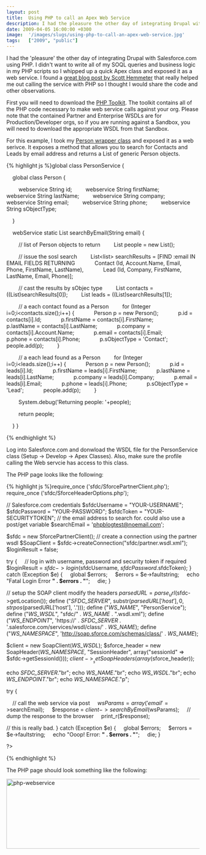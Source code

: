 ```yaml
---
layout: post
title:  Using PHP to call an Apex Web Service
description: I had the pleasure the other day of integrating Drupal with Salesforce.com using PHP. I didnt want to write all of my SOQL queries and business logic in my PHP scripts so I whipped up a quick Apex class and exposed it as a web service. I found a great blog post by Scott Hemmeter that really helped me out calling the service with PHP so I thought I would share the code and other observations. First you will need to download the PHP Toolkit . The toolkit contains all of the PHP code necessary to m
date: 2009-04-05 16:00:00 +0300
image:  '/images/slugs/using-php-to-call-an-apex-web-service.jpg'
tags:   ["2009", "public"]
---
```

<p>I had the 'pleasure' the other day of integrating Drupal with Salesforce.com using PHP. I didn't want to write all of my SOQL queries and business logic in my PHP scripts so I whipped up a quick Apex class and exposed it as a web service. I found a <a href="http://sfdc.arrowpointe.com/2008/12/05/calling-apex-web-services-from-php/" target="_blank">great blog post by Scott Hemmeter</a> that really helped me out calling the service with PHP so I thought I would share the code and other observations.</p>
<p>First you will need to download the <a href="http://wiki.developerforce.com/index.php/PHP_Toolkit" target="_blank">PHP Toolkit</a>. The toolkit contains all of the PHP code necessary to make web service calls against your org. Please note that the contained Partner and Enterprise WSDLs are for Production/Developer orgs, so if you are running against a Sandbox, you will need to download the appropriate WSDL from that Sandbox.</p>
<p>For this example, I took my <a href="/2009/02/24/returning-contacts-and-leads-with-custom-wrapper-class/" target="_blank">Person wrapper class</a> and exposed it as a web serivce. It exposes a method that allows you to search for Contacts and Leads by email address and returns a List of generic Person objects.</p>
{% highlight js %}global class PersonService {

    global class Person {

        webservice String id;
        webservice String firstName;
        webservice String lastName;
        webservice String company;
        webservice String email;
        webservice String phone;
        webservice String sObjectType;

    }

    webService static List<person> searchByEmail(String email) {

        // list of Person objects to return
        List<person> people = new List<person>();

        // issue the sosl search
        List<list<sobject>> searchResults = [FIND :email IN EMAIL FIELDS RETURNING
            Contact (Id, Account.Name, Email, Phone, FirstName, LastName),
            Lead (Id, Company, FirstName, LastName, Email, Phone)];

        // cast the results by sObjec type
        List<contact> contacts = ((List<contact>)searchResults[0]);
        List<lead> leads = ((List<lead>)searchResults[1]);

        // a each contact found as a Person
        for (Integer i=0;i<contacts.size();i++) {
            Person p = new Person();
            p.id = contacts[i].Id;
            p.firstName = contacts[i].FirstName;
            p.lastName = contacts[i].LastName;
            p.company = contacts[i].Account.Name;
            p.email = contacts[i].Email;
            p.phone = contacts[i].Phone;
            p.sObjectType = 'Contact';
            people.add(p);
        }

        // a each lead found as a Person
        for (Integer i=0;i<leads.size();i++) {
            Person p = new Person();
            p.id = leads[i].Id;
            p.firstName = leads[i].FirstName;
            p.lastName = leads[i].LastName;
            p.company = leads[i].Company;
            p.email = leads[i].Email;
            p.phone = leads[i].Phone;
            p.sObjectType = 'Lead';
            people.add(p);
        }

        System.debug('Returning people: '+people);

        return people;

    }
}

{% endhighlight %}
<p>Log into Salesforce.com and donwload the WSDL file for the PersonService class (Setup -> Develop -> Apex Classes). Also, make sure the profile calling the Web servcie has access to this class.</p>
<p>The PHP page looks like the following:</p>
{% highlight js %}<?PHP

require_once ('sfdc/SforcePartnerClient.php');
require_once ('sfdc/SforceHeaderOptions.php');

// Salesforce.com credentials
$sfdcUsername = "YOUR-USERNAME";
$sfdcPassword = "YOUR-PASSWORD";
$sfdcToken = "YOUR-SECURITYTOKEN";
// the email address to search for. could also use a post/get variable
$searchEmail = 'phpblogtest@noemail.com';

$sfdc = new SforcePartnerClient();
// create a connection using the partner wsdl
$SoapClient = $sfdc->createConnection("sfdc/partner.wsdl.xml");
$loginResult = false;

try {
    // log in with username, password and security token if required
    $loginResult = $sfdc->login($sfdcUsername, $sfdcPassword.$sfdcToken);
} catch (Exception $e) {
    global $errors;
    $errors = $e->faultstring;
    echo "Fatal Login Error <b>" . $errors . "</b>";
    die;
}

// setup the SOAP client modify the headers
$parsedURL = parse_url($sfdc->getLocation());
define ("_SFDC_SERVER_", substr($parsedURL['host'],0,strpos($parsedURL['host'], '.')));
define ("_WS_NAME_", "PersonService");
define ("_WS_WSDL_", "sfdc/" . _WS_NAME_ . ".wsdl.xml");
define ("_WS_ENDPOINT_", 'https://' . _SFDC_SERVER_ . '.salesforce.com/services/wsdl/class/' . _WS_NAME_);
define ("_WS_NAMESPACE_", 'http://soap.sforce.com/schemas/class/' . _WS_NAME_);

$client = new SoapClient(_WS_WSDL_);
$sforce_header = new SoapHeader(_WS_NAMESPACE_, "SessionHeader", array("sessionId" => $sfdc->getSessionId()));
$client->__setSoapHeaders(array($sforce_header));

echo _SFDC_SERVER_."br";
echo _WS_NAME_."br";
echo _WS_WSDL_."br";
echo _WS_ENDPOINT_."br";
echo _WS_NAMESPACE_."p";

try {

    // call the web service via post
    $wsParams=array('email'=>$searchEmail);
    $response = $client->searchByEmail($wsParams);
    // dump the response to the browser
    print_r($response);

// this is really bad.
} catch (Exception $e) {
    global $errors;
    $errors = $e->faultstring;
    echo "Ooop! Error: <b>" . $errors . "</b>";
    die;
}

?>

{% endhighlight %}
<p>The PHP page should look something like the following:</p>
<img class="alignnone size-full wp-image-648" title="php-webservice" src="http://res.cloudinary.com/blog-jeffdouglas-com/image/upload/v1400399631/php-webservice_ax7qbi.png" alt="php-webservice" width="544" height="182" />
